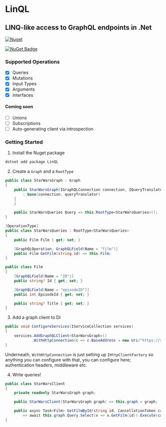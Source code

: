 # LinQL

## LINQ-like access to GraphQL endpoints in .Net

[![Nuget](https://github.com/dibble-james/LinQL/actions/workflows/nuget.yml/badge.svg)](https://github.com/dibble-james/LinQL/actions/workflows/nuget.yml)

[![NuGet Badge](https://buildstats.info/nuget/LinQL)](https://www.nuget.org/packages/LinQL/)

### Supported Operations
- [x] Queries
- [x] Mutations
- [x] Input Types
- [x] Arguments
- [x] Interfaces
#### Coming soon
- [ ] Unions
- [ ] Subscriptions
- [ ] Auto-generating client via introspection

### Getting Started

1. Install the Nuget package

```bash
dotnet add package LinQL
```

2. Create a `Graph` and a `RootType`

```csharp
public class StarWarsGraph : Graph
{
    public StarWarsGraph(IGraphQLConnection connection, IQueryTranslator queryTranslator)
        : base(connection, queryTranslator)
    {
    }

    public StarWarsQueries Query => this.RootType<StarWarsQueries>();
}

[OperationType]
public class StarWarsQueries : RootType<StarWarsQueries>
{
    public Film Film { get; set; }

    [GraphQLOperation, GraphQLField(Name = "film")]
    public Film GetFilm(string id) => this.Film;
}

public class Film
{
    [GraphQLField(Name = "ID")]
    public string? Id { get; set; }

    [GraphQLField(Name = "episodeID")]
    public int EpisodeId { get; set; }

    public string? Title { get; set; }
}
```

3. Add a graph client to DI

```csharp
public void ConfigureServices(IServiceCollection services)
{
    services.AddGraphQLClient<StarWarsGraph>()
            .WithHttpConnection(c => c.BaseAddress = new Uri("https://swapi-graphql.netlify.app/.netlify/functions/index"))
}

```

Underneath, `WithHttpConnection` is just setting up `IHttpClientFactory` so anything you can configure with that, you can configure here; authentication headers, middleware etc.

4. Write queries!

```csharp
public class StarWarsClient
{
    private readonly StarWarsGraph graph;

    public StarWarsClient(StarWarsGraph graph) => this.graph = graph;

    public async Task<Film> GetFilmById(string id, CancellationToken cancellationToken)
        => await this.graph.Query.Select(x => x.GetFilm(id)).Execute(cancellationToken);
}
```
